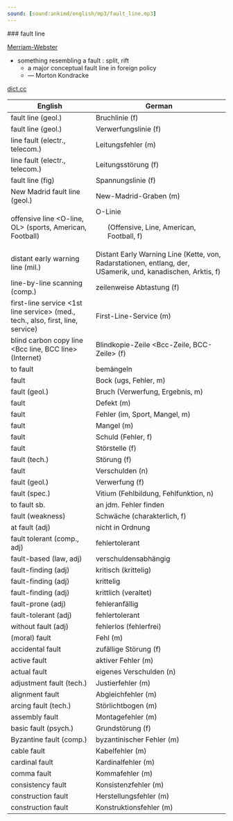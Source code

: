 ```yaml
---
sound: [sound:ankimd/english/mp3/fault_line.mp3]
---
```


\### fault line

[Merriam-Webster](https://www.merriam-webster.com/dictionary/fault+line)

- something resembling a fault : split, rift
    - a major conceptual fault line in foreign policy
    - — Morton Kondracke

[dict.cc](https://www.dict.cc/fault+line)

| English        | German       |
| -------------- | ------------ |
| fault line (geol.) | Bruchlinie (f) |
| fault line (geol.) | Verwerfungslinie (f) |
| line fault (electr., telecom.) | Leitungsfehler (m) |
| line fault (electr., telecom.) | Leitungsstörung (f) |
| fault line (fig) | Spannungslinie (f) |
| New Madrid fault line (geol.) | New-Madrid-Graben (m) |
| offensive line <O-line, OL> (sports, American, Football) | O-Linie <OL> (Offensive, Line, American, Football, f) |
| distant early warning line <DEW line> (mil.) | Distant Early Warning Line <DEW-Line> (Kette, von, Radarstationen, entlang, der, USamerik, und, kanadischen, Arktis, f) |
| line-by-line scanning (comp.) | zeilenweise Abtastung (f) |
| first-line service <1st line service> (med., tech., also, first, line, service) | First-Line-Service (m) |
| blind carbon copy line <Bcc line, BCC line> (Internet) | Blindkopie-Zeile <Bcc-Zeile, BCC-Zeile> (f) |
| to fault | bemängeln |
| fault | Bock (ugs, Fehler, m) |
| fault (geol.) | Bruch (Verwerfung, Ergebnis, m) |
| fault | Defekt (m) |
| fault | Fehler (im, Sport, Mangel, m) |
| fault | Mangel (m) |
| fault | Schuld (Fehler, f) |
| fault | Störstelle (f) |
| fault (tech.) | Störung (f) |
| fault | Verschulden (n) |
| fault (geol.) | Verwerfung (f) |
| fault (spec.) | Vitium (Fehlbildung, Fehlfunktion, n) |
| to fault sb. | an jdm. Fehler finden |
| fault (weakness) | Schwäche (charakterlich, f) |
| at fault (adj) | nicht in Ordnung |
| fault tolerant (comp., adj) | fehlertolerant |
| fault-based (law, adj) | verschuldensabhängig |
| fault-finding (adj) | kritisch (krittelig) |
| fault-finding (adj) | krittelig |
| fault-finding (adj) | krittlich (veraltet) |
| fault-prone (adj) | fehleranfällig |
| fault-tolerant (adj) | fehlertolerant |
| without fault (adj) | fehlerlos (fehlerfrei) |
| (moral) fault | Fehl (m) |
| accidental fault | zufällige Störung (f) |
| active fault | aktiver Fehler (m) |
| actual fault | eigenes Verschulden (n) |
| adjustment fault (tech.) | Justierfehler (m) |
| alignment fault | Abgleichfehler (m) |
| arcing fault (tech.) | Störlichtbogen (m) |
| assembly fault | Montagefehler (m) |
| basic fault (psych.) | Grundstörung (f) |
| Byzantine fault (comp.) | byzantinischer Fehler (m) |
| cable fault | Kabelfehler (m) |
| cardinal fault | Kardinalfehler (m) |
| comma fault | Kommafehler (m) |
| consistency fault | Konsistenzfehler (m) |
| construction fault | Herstellungsfehler (m) |
| construction fault | Konstruktionsfehler (m) |
